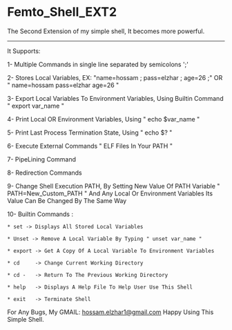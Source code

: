 # Femto_Shell_EXT2
The Second Extension  of my simple shell, It becomes more powerful.
*****************************************************************************************************

It Supports:

1- Multiple Commands in single line separated by semicolons ';'

2- Stores Local Variables, EX: "name=hossam ; pass=elzhar ; age=26 ;"   OR   " name=hossam  pass=elzhar  age=26 "

3- Export Local Variables To Environment Variables, Using Builtin Command " export var_name "

4- Print Local OR Environment Variables, Using " echo $var_name "

5- Print Last Process Termination State, Using " echo $? "

6- Execute External Commands " ELF Files In Your PATH "

7- PipeLining Command

8- Redirection Commands

9- Change Shell Execution PATH, By Setting New Value Of PATH Variable " PATH=New_Custom_PATH "
	And Any Local Or Environment Variables Its Value Can Be Changed By The Same Way
	
10- Builtin Commands :
	
	* set -> Displays All Stored Local Variables
	
	* Unset -> Remove A Local Variable By Typing " unset var_name "
	
	* export -> Get A Copy Of A Local Variable To Environment Variables
	
	* cd     -> Change Current Working Directory
	
	* cd -   -> Return To The Previous Working Directory
	
	* help   -> Displays A Help File To Help User Use This Shell
	
	* exit   -> Terminate Shell
	
For Any Bugs,  My GMAIL: hossam.elzhar1@gmail.com
Happy Using This Simple Shell.


